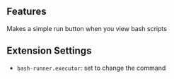 ## Features

Makes a simple run button when you view bash scripts

## Extension Settings

* `bash-runner.executor`: set to change the command